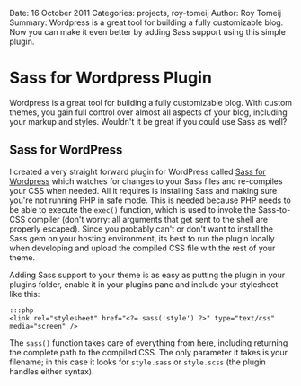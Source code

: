 Date: 16 October 2011
Categories: projects, roy-tomeij
Author: Roy Tomeij
Summary: Wordpress is a great tool for building a fully customizable blog. Now you can make it even better by adding Sass support using this simple plugin.

# Sass for Wordpress Plugin

Wordpress is a great tool for building a fully customizable blog. With custom themes, you gain full control over almost all aspects of your blog, including your markup and styles. Wouldn't it be great if you could use Sass as well?

## Sass for WordPress

I created a very straight forward plugin for WordPress called [Sass for Wordpress](https://github.com/roytomeij/sass-for-wordpress/) which watches for changes to your Sass files and re-compiles your CSS when needed. All it requires is installing Sass and making sure you're not running PHP in safe mode. This is needed because PHP needs to be able to execute the `exec()` function, which is used to invoke the Sass-to-CSS compiler (don't worry: all arguments that get sent to the shell are properly escaped). Since you probably can't or don't want to install the Sass gem on your hosting environment, its best to run the plugin locally when developing and upload the compiled CSS file with the rest of your theme.

Adding Sass support to your theme is as easy as putting the plugin in your plugins folder, enable it in your plugins pane and include your stylesheet like this:

    :::php
    <link rel="stylesheet" href="<?= sass('style') ?>" type="text/css" media="screen" />

The `sass()` function takes care of everything from here, including returning the complete path to the compiled CSS. The only parameter it takes is your filename; in this case it looks for `style.sass` or `style.scss` (the plugin handles either syntax).
